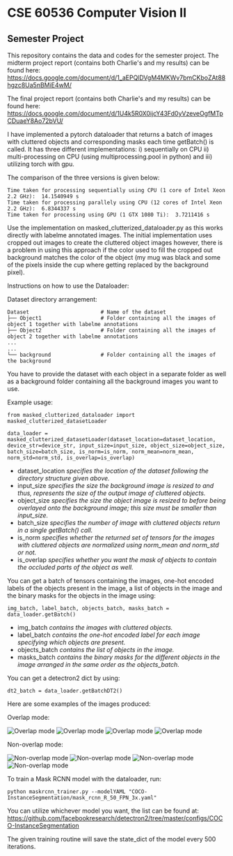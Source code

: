 # CSE 60536 Computer Vision II 
## Semester Project
This repository contains the data and codes for the semester project. 
The midterm project report (contains both Charlie's and my results) can be found here: https://docs.google.com/document/d/1_aEPQlDVgM4MKWv7bmCKboZAt88hgzc8Ua5nBMiE4wM/

The final project report (contains both Charlie's and my results) can be found here: https://docs.google.com/document/d/1U4k5R0X0ijcY43Fd0yVzeveOgfMTpCDuaeY8Ao72bVU/

I have implemented a pytorch dataloader that returns a batch of images with cluttered objects and corresponding masks each time getBatch() is called. It has three different implementations: i) sequentially on CPU ii) multi-processing on CPU (using multiprocessing.pool in python) and iii) utilizing torch with gpu.

The comparison of the three versions is given below:
```
Time taken for processing sequentially using CPU (1 core of Intel Xeon 2.2 GHz):  14.1540949 s
Time taken for processing parallely using CPU (12 cores of Intel Xeon 2.2 GHz):  6.8344337 s
Time taken for processing using GPU (1 GTX 1080 Ti):  3.7211416 s
```
Use the implementation on masked_clutterized_dataloader.py as this works directly with labelme annotated images. The initial implementation uses cropped out images to create the cluttered object images however, there is a problem in using this approach if the color used to fill the cropped out background matches the color of the object (my mug was black and some of the pixels inside the cup where getting replaced by the background pixel).

Instructions on how to use the Dataloader:

Dataset directory arrangement:
```
Dataset                       # Name of the dataset
├── Object1                   # Folder containing all the images of object 1 together with labelme annotations
├── Object2                   # Folder containing all the images of object 2 together with labelme annotations
...
...
└── background                # Folder containing all the images of the background
```
You have to provide the dataset with each object in a separate folder as well as a background folder containing all the background images you want to use.

Example usage:
```
from masked_clutterized_dataloader import masked_clutterized_datasetLoader

data_loader = masked_clutterized_datasetLoader(dataset_location=dataset_location, device_str=device_str, input_size=input_size, object_size=object_size, batch_size=batch_size, is_norm=is_norm, norm_mean=norm_mean, norm_std=norm_std, is_overlap=is_overlap)
```
* dataset_location _specifies the location of the dataset following the directory structure given above._
* input_size _specifies the size the background image is resized to and thus, represents the size of the output image of cluttered objects._
* object_size _specifies the size the object image is resized to before being overlayed onto the background image; this size must be smaller than input_size._
* batch_size _specifies the number of image with cluttered objects return in a single getBatch() call._
* is_norm _specifies whether the returned set of tensors for the images with cluttered objects are normalized using norm_mean and norm_std or not._
* is_overlap _specifies whether you want the mask of objects to contain the occluded parts of the object as well._

You can get a batch of tensors containing the images, one-hot encoded labels of the objects present in the image, a list of objects in the image and the binary masks for the objects in the image using:
```
img_batch, label_batch, objects_batch, masks_batch = data_loader.getBatch()
```
* img_batch _contains the images with cluttered objects._
* label_batch _contains the one-hot encoded label for each image specifying which objects are present._
* objects_batch _contains the list of objects in the image._
* masks_batch _contains the binary masks for the different objects in the image arranged in the same order as the objects_batch._

You can get a detectron2 dict by using:
```
dt2_batch = data_loader.getBatchDT2()
```
Here are some examples of the images produced:

Overlap mode:

![Overlap mode](https://github.com/Siamul/CV2_project/blob/main/sample_annot_images_dt2/10.jpg?raw=true)
![Overlap mode](https://github.com/Siamul/CV2_project/blob/main/sample_annot_images_dt2/5.jpg?raw=true)
![Overlap mode](https://github.com/Siamul/CV2_project/blob/main/sample_annot_images_dt2/8.jpg?raw=true)
![Overlap mode](https://github.com/Siamul/CV2_project/blob/main/sample_annot_images_dt2/1.jpg?raw=true)


Non-overlap mode:

![Non-overlap mode](https://github.com/Siamul/CV2_project/blob/main/sample_annot_images_dt2_no_overlap/2.jpg?raw=true)
![Non-overlap mode](https://github.com/Siamul/CV2_project/blob/main/sample_annot_images_dt2_no_overlap/11.jpg?raw=true)
![Non-overlap mode](https://github.com/Siamul/CV2_project/blob/main/sample_annot_images_dt2_no_overlap/5.jpg?raw=true)
![Non-overlap mode](https://github.com/Siamul/CV2_project/blob/main/sample_annot_images_dt2_no_overlap/8.jpg?raw=true)

To train a Mask RCNN model with the dataloader, run:
```
python maskrcnn_trainer.py --modelYAML "COCO-InstanceSegmentation/mask_rcnn_R_50_FPN_3x.yaml"
```
You can utilize whichever model you want, the list can be found at: https://github.com/facebookresearch/detectron2/tree/master/configs/COCO-InstanceSegmentation

The given training routine will save the state_dict of the model every 500 iterations.
